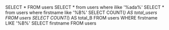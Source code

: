 SELECT * FROM users
SELECT * from users where  ilike '%ada%'
SELECT * from users where firstname like '%B%' 
SELECT COUNT(*) AS total_users FROM users 
SELECT COUNT(*) AS total_B  FROM users WHERE firstname LIKE '%B%'
SELECT firstname FROM users

